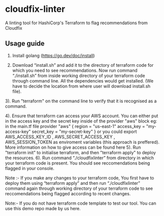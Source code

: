 # cloudfix-linter
A linting tool for HashiCorp's Terraform to flag recommendations from Cloudfix

## Usage guide
1) Install golang (https://go.dev/doc/install)

2) Download “install.sh” and add it to the directory of terraform code for which you need to see recommendations. Now run command “./install.sh”  from inside working directory of your terraform code through command line. All the dependencies would get installed.
(We have to decide the location from where user will download install.sh file).

3). Run "terraform" on the command line to verify that it is recognised as a command.

4). Ensure that terraform can access your AWS account. You can either put in the access key and the secret key inside of the provider "aws" block eg: in the main.tf file
provider "aws" { region = "us-east-1" access_key = "my-access-key" secret_key = "my-secret-key" }
or you could export AWS_ACCESS_KEY_ID , AWS_SECRET_ACCESS_KEY , AWS_SESSION_TOKEN as enviroment variables (this approach is preffered). More information on how to give access can be found here
5). Run "terraform init" to initialise terraform, and then "terraform apply" to deploy the resources.
6). Run command “./cloudfixlinter” from directory in which your terraform code is present. You should see reccomendations being flagged in your console.

Note :- If you make any changes to your terraform code, You first have to deploy them using “terraform apply” and then run “./cloudfixlinter” command again through working directory of your terraform code to see reccomendations being flagged according to recent changes. 

Note:- If you do not have terraform code template to test our tool. You can use this demo repo made by us here.